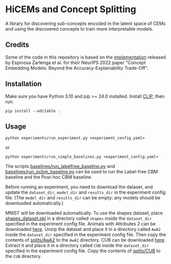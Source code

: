 # HiCEMs and Concept Splitting

A library for discovering sub-concepts encoded in the latent space of CEMs and using the discovered concepts to train more interpretable models.

## Credits

Some of the code in this repository is based on the [implementation](https://github.com/mateoespinosa/cem) released by Espinosa Zarlenga et al. for their NeurIPS 2022 paper "Concept Embedding Models: Beyond the Accuracy-Explainability Trade-Off".

## Installation


Make sure you have Python 3.10 and pip >= 24.0 installed.
Install [CLIP](https://github.com/openai/CLIP), then run:

`
    pip install --editable .
`

## Usage

`
    python experiments/run_experiment.py <experiment_config.yaml>
`

or

`
    python experiments/run_simple_baselines.py <experiment_config.yaml>
`

The scripts [baselines/run_labelfree_baseline.py](baselines/run_labelfree_baseline.py) and [baselines/run_pcbm_baseline.py](baselines/run_pcbm_baseline.py) can be used to run the Label-free CBM baseline and the Post-hoc CBM baseline.

Before running an experiment, you need to download the dataset, and update the `dataset_dir`, `model_dir` and `results_dir` in the experiment config file. (The `model_dir` and `results_dir` can be empty: any models should be downloaded automatically.)

 MNIST will be downloaded automatically. To use the shapes dataset, place [shapes_dataset.pkl](https://www.dropbox.com/scl/fi/b4lkjdef4vognf8g9pqjt/shapes_dataset.pkl?rlkey=eir62n2fp34cl04z8615qbhgm&st=fcagh3nh&dl=0) in a directory called `shapes` inside the `dataset_dir` specified in the experiment config file. Animals with Attributes 2 can be downloaded [here](https://cvml.ista.ac.at/AwA2/). Unzip the dataset and place it in a directory called `AwA2` inside the `dataset_dir` specified in the experiment config file. Then copy the contents of [splits/AwA2](splits/AwA2) to the `AwA2` directory. CUB can be downloaded [here](http://www.vision.caltech.edu/datasets/cub_200_2011/). Extract it and place it in a directory called `CUB` inside the `dataset_dir` specified in the experiment config file. Copy the contents of [splits/CUB](splits/CUB) to the `CUB` directory.
